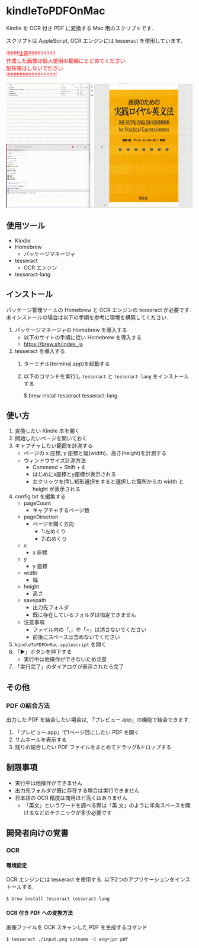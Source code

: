 # kindleToPDFOnMac

Kindle を OCR 付き PDF に変換する Mac 用のスクリプトです. 

スクリプトは AppleScript, OCR エンジンには tesseract を使用しています. 

<span style="color: red; ">
!!!!!!!!注意!!!!!!!!!!!!!!!!!!<br>
作成した画像は個人使用の範疇にとどめてください<br>
配布等はしないでださい<br>
!!!!!!!!!!!!!!!!!!!!!!!!!!!!!!!!!!<br>
</span>


![demo](./images/image1.gif)

## 使用ツール

* Kindle
* Homebrew
    * パッケージマネージャ
* tesseract
    * OCR エンジン
* tesseract-lang

## インストール

パッケージ管理ツールの Homebrew と OCR エンジンの tesseract が必要です. 
未インストールの場合は以下の手順を参考に環境を構築してください. 

1. パッケージマネージャの Homebrew を導入する
    * 以下のサイトの手順に従い Homebrew を導入する
    * https://brew.sh/index_ja
1. tesseract を導入する
    1. ターミナル(terminal.app)を起動する
    1. 以下のコマンドを実行し `tesseract` と `tesseract-lang` をインストールする

        $ brew install tesseract tesseract-lang


## 使い方

1. 変換したい Kindle 本を開く
1. 開始したいページを開いておく
1. キャプチャしたい範囲を計測する
    * ページの x 座標, y 座標と幅(width)、高さ(height)を計測する
    * ウィンドウサイズ計測方法
        * Command + Shift + 4
        * はじめにx座標とy座標が表示される
        * 左クリックを押し矩形選択をすると選択した箇所からの width と height が表示される
1. config.txt を編集する
    * pageCount
        * キャプチャするページ数
    * pageDirection
        * ページを開く方向
            * 1:左めくり
            * 2:右めくり
    * x
        * x 座標
    * y
        * y 座標
    * width
        * 幅
    * height
        * 高さ
    * savepath
        * 出力先フォルダ
        * 既に存在しているフォルダは指定できません
    * 注意事項
        * ファイル内の「,」や「=」は消さないでください
        * 前後にスペースは含めないでください
1. `kindleToPDFOnMac.applescript` を開く
1. 「▶」ボタンを押下する
    * 実行中は他操作ができないため注意
1. 「実行完了」のダイアログが表示されたら完了

## その他

### PDF の結合方法

出力した PDF を結合したい場合は, 「プレビュー.app」の機能で結合できます. 

1. 「プレビュー.app」で1ページ目にしたい PDF を開く
1. サムネールを表示する
1. 残りの結合したい PDF ファイルをまとめてドラッグ&ドロップする

## 制限事項

* 実行中は他操作ができません
* 出力先フォルダが既に存在する場合は実行できません
* 日本語の OCR 精度は商用ほど高くはありません
    * 「英文」というワードを調べる際は「英 文」のように半角スペースを開けるなどのテクニックが多少必要です

## 開発者向けの覚書

### OCR

#### 環境設定

OCR エンジンには tesseract を使用する. 
以下2つのアプリケーションをインストールする. 

    $ brew install tesseract tesseract-lang

#### OCR 付き PDF への変換方法

画像ファイルを OCR スキャンした PDF を生成するコマンド

    $ tesseract ./input.png outname -l eng+jpn pdf


